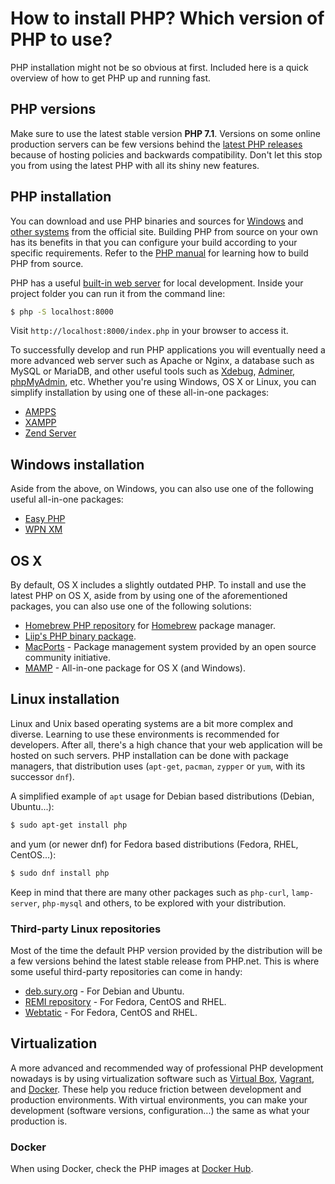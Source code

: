 # How to install PHP? Which version of PHP to use?

PHP installation might not be so obvious at first. Included here is a quick
overview of how to get PHP up and running fast.

## PHP versions

Make sure to use the latest stable version **PHP 7.1**. Versions on some online
production servers can be few versions behind the [latest PHP releases][php-downloads]
because of hosting policies and backwards compatibility. Don't let this stop
you from using the latest PHP with all its shiny new features.

## PHP installation

You can download and use PHP binaries and sources for [Windows][windows-php-net]
and [other systems][php-downloads] from the official site. Building PHP from
source on your own has its benefits in that you can configure your build
according to your specific requirements. Refer to the [PHP manual][php-manual]
for learning how to build PHP from source.

PHP has a useful [built-in web server][built-in-server] for local development.
Inside your project folder you can run it from the command line:

```bash
$ php -S localhost:8000
```

Visit `http://localhost:8000/index.php` in your browser to access it.

To successfully develop and run PHP applications you will eventually need a
more advanced web server such as Apache or Nginx, a database such as MySQL or
MariaDB, and other useful tools such as [Xdebug](https://xdebug.org/),
[Adminer](https://www.adminer.org/), [phpMyAdmin](https://www.phpmyadmin.net/),
etc. Whether you're using Windows, OS X or Linux, you can simplify installation
by using one of these all-in-one packages:

* [AMPPS][ampps]
* [XAMPP][xampp]
* [Zend Server][zend-server]

## Windows installation

Aside from the above, on Windows, you can also use one of the following useful
all-in-one packages:

* [Easy PHP](http://www.easyphp.org/)
* [WPN XM](http://wpn-xm.org/)

## OS X

By default, OS X includes a slightly outdated PHP. To install and use the
latest PHP on OS X, aside from by using one of the aforementioned packages, you
can also use one of the following solutions:

* [Homebrew PHP repository](https://github.com/Homebrew/homebrew-php) for
  [Homebrew](http://brew.sh/) package manager.
* [Liip's PHP binary package](http://php-osx.liip.ch/).
* [MacPorts](https://www.macports.org/) - Package management system provided by
  an open source community initiative.
* [MAMP][mamp] - All-in-one package for OS X (and Windows).

## Linux installation

Linux and Unix based operating systems are a bit more complex and diverse.
Learning to use these environments is recommended for developers. After all,
there's a high chance that your web application will be hosted on such servers.
PHP installation can be done with package managers, that distribution uses
(`apt-get`, `pacman`, `zypper` or `yum`, with its successor `dnf`).

A simplified example of `apt` usage for Debian based distributions (Debian, Ubuntu...):

```bash
$ sudo apt-get install php
```

and yum (or newer dnf) for Fedora based distributions (Fedora, RHEL, CentOS...):

```bash
$ sudo dnf install php
```

Keep in mind that there are many other packages such as `php-curl`,
`lamp-server`, `php-mysql` and others, to be explored with your distribution.

### Third-party Linux repositories

Most of the time the default PHP version provided by the distribution will be
a few versions behind the latest stable release from PHP.net. This is where
some useful third-party repositories can come in handy:

* [deb.sury.org][deb-sury-org] - For Debian and Ubuntu.
* [REMI repository][remi] - For Fedora, CentOS and RHEL.
* [Webtatic][webtatic] - For Fedora, CentOS and RHEL.

## Virtualization

A more advanced and recommended way of professional PHP development nowadays is
by using virtualization software such as [Virtual Box][virtual-box], [Vagrant][vagrant],
and [Docker][docker]. These help you reduce friction between development and production
environments. With virtual environments, you can make your development (software
versions, configuration...) the same as what your production is.

### Docker

When using Docker, check the PHP images at [Docker Hub](https://hub.docker.com/_/php/).


[php-downloads]: http://php.net/downloads.php
[windows-php-net]: http://windows.php.net
[built-in-server]: http://php.net/manual/en/features.commandline.webserver.php
[ampps]: http://www.ampps.com/
[xampp]: http://apachefriends.org
[zend-server]: http://www.zend.com/en/products/server-ce/
[php-manual]: http://php.net/manual/en/install.php
[mamp]: http://www.mamp.info/en/downloads/
[deb-sury-org]: https://deb.sury.org/
[remi]: http://blog.famillecollet.com/
[webtatic]: https://webtatic.com/
[virtual-box]: https://www.virtualbox.org
[vagrant]: http://vagrantup.com
[docker]: https://www.docker.com/

